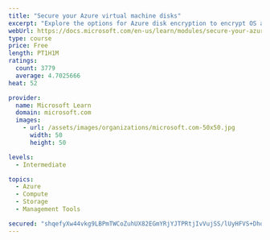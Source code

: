 ```yaml
---
title: "Secure your Azure virtual machine disks"
excerpt: "Explore the options for Azure disk encryption to encrypt OS and data disks on existing and new virtual machines."
webUrl: https://docs.microsoft.com/en-us/learn/modules/secure-your-azure-virtual-machine-disks/
type: course
price: Free
length: PT1H1M
ratings:
  count: 3779
  average: 4.7025666
heat: 52

provider:
  name: Microsoft Learn
  domain: microsoft.com
  images:
    - url: /assets/images/organizations/microsoft.com-50x50.jpg
      width: 50
      height: 50

levels:
  - Intermediate

topics:
  - Azure
  - Compute
  - Storage
  - Management Tools

secured: "shqefyXw44vkg9LBPmTWCoZuhUX82EGmYRjYJTPRtjIvVujSS/lUyHFVS+DhqIsMlZLImAMC0/85QMTqwXBjQOmLJj0tK2kEJ10edMKaMM9dljM+BQ0OzNmlI1s1F3qmZAV1cPaEfxRsPNp5I0CIFBTMpN8mWQe0iFncfZD8fyyXQ3UY29gsitnHRgJBEnVC2+kz7xBymgUdKqr7ydL80c8GgkLSsB/0zxo/fvnCBM6SqrDSFVNT0/lZCxgPCYctiQ4WDFpsn/Oa4sBrO2m2b16WOs9GtZrCcF8F+/rJl1iqxutNkqhzEEtNM/oFkNqwcn7NBHDQj4R1XHyzvVmNf3tifg0anR0xCa/IcNLa14hvSEMtV+d/krhJ6eDRZNQv8fGjitjHdISDyN5L/as/8y99xJZ55vkdRk6OedkfXiU=;0IgZ23MnNvGxF+pVmCHF9w=="
---
```


